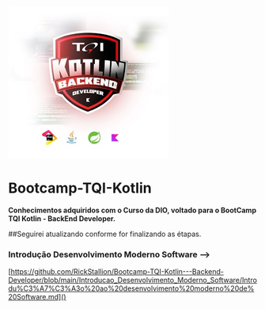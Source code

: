 ![](/assets/images/bootcamp.jpg "TQI")

# Bootcamp-TQI-Kotlin
**Conhecimentos adquiridos com o Curso da DIO, voltado para o BootCamp TQI Kotlin - BackEnd Developer.**

##Seguirei atualizando conforme for finalizando as étapas.

### Introdução Desenvolvimento Moderno Software -->

[https://github.com/RickStallion/Bootcamp-TQI-Kotlin---Backend-Developer/blob/main/Introducao_Desenvolvimento_Moderno_Software/Introdu%C3%A7%C3%A3o%20ao%20desenvolvimento%20moderno%20de%20Software.md]()



